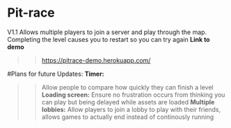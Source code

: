 # Pit-race
V1.1 Allows multiple players to join a server and play through the map. Completing the level causes you to restart so you can try again
 **Link to demo**
  >> https://pitrace-demo.herokuapp.com/

#Plans for future Updates:
**Timer:**
>> Allow people to compare how quickly they can finish a level
**Loading screen:**
>> Ensure no frustration occurs from thinking you can play but being delayed while assets are loaded
**Multiple lobbies:**
>> Allow players to join a lobby to play with their friends, allows games to actually end instead of continously running
